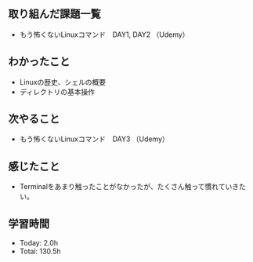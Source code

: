 ## 取り組んだ課題一覧
- もう怖くないLinuxコマンド　DAY1, DAY2 （Udemy）
## わかったこと
- Linuxの歴史、シェルの概要
- ディレクトリの基本操作
## 次やること
- もう怖くないLinuxコマンド　DAY3 （Udemy）
## 感じたこと
- Terminalをあまり触ったことがなかったが、たくさん触って慣れていきたい。
## 学習時間
- Today: 2.0h
- Total: 130.5h
